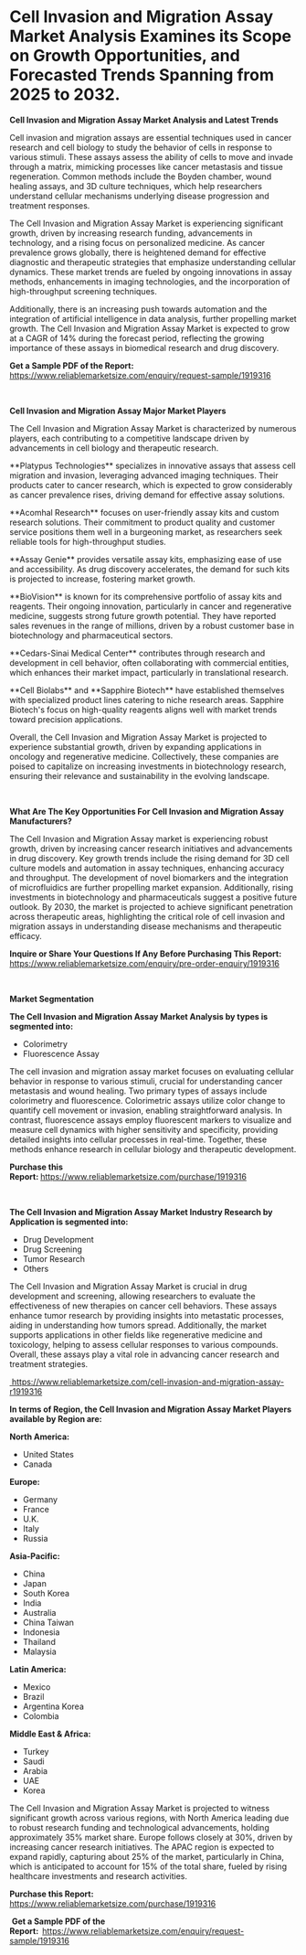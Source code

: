 <p><h1>Cell Invasion and Migration Assay Market Analysis Examines its Scope on Growth Opportunities, and Forecasted Trends Spanning from 2025 to 2032.</h1></p><p><strong>Cell Invasion and Migration Assay Market Analysis and Latest Trends</strong></p>
<p><p>Cell invasion and migration assays are essential techniques used in cancer research and cell biology to study the behavior of cells in response to various stimuli. These assays assess the ability of cells to move and invade through a matrix, mimicking processes like cancer metastasis and tissue regeneration. Common methods include the Boyden chamber, wound healing assays, and 3D culture techniques, which help researchers understand cellular mechanisms underlying disease progression and treatment responses.</p><p>The Cell Invasion and Migration Assay Market is experiencing significant growth, driven by increasing research funding, advancements in technology, and a rising focus on personalized medicine. As cancer prevalence grows globally, there is heightened demand for effective diagnostic and therapeutic strategies that emphasize understanding cellular dynamics. These market trends are fueled by ongoing innovations in assay methods, enhancements in imaging technologies, and the incorporation of high-throughput screening techniques.</p><p>Additionally, there is an increasing push towards automation and the integration of artificial intelligence in data analysis, further propelling market growth. The Cell Invasion and Migration Assay Market is expected to grow at a CAGR of 14% during the forecast period, reflecting the growing importance of these assays in biomedical research and drug discovery.</p></p>
<p><strong>Get a Sample PDF of the Report:&nbsp;</strong> <a href="https://www.reliablemarketsize.com/enquiry/request-sample/1919316?utm_campaign=2462&utm_medium=2&utm_source=Github&utm_content=ia&utm_term=13042025&utm_id=cell-invasion-and-migration-assay">https://www.reliablemarketsize.com/enquiry/request-sample/1919316</a></p>
<p>&nbsp;</p>
<p><strong>Cell Invasion and Migration Assay Major Market Players</strong></p>
<p><p>The Cell Invasion and Migration Assay Market is characterized by numerous players, each contributing to a competitive landscape driven by advancements in cell biology and therapeutic research. </p><p>**Platypus Technologies** specializes in innovative assays that assess cell migration and invasion, leveraging advanced imaging techniques. Their products cater to cancer research, which is expected to grow considerably as cancer prevalence rises, driving demand for effective assay solutions.</p><p>**Acomhal Research** focuses on user-friendly assay kits and custom research solutions. Their commitment to product quality and customer service positions them well in a burgeoning market, as researchers seek reliable tools for high-throughput studies.</p><p>**Assay Genie** provides versatile assay kits, emphasizing ease of use and accessibility. As drug discovery accelerates, the demand for such kits is projected to increase, fostering market growth.</p><p>**BioVision** is known for its comprehensive portfolio of assay kits and reagents. Their ongoing innovation, particularly in cancer and regenerative medicine, suggests strong future growth potential. They have reported sales revenues in the range of millions, driven by a robust customer base in biotechnology and pharmaceutical sectors.</p><p>**Cedars-Sinai Medical Center** contributes through research and development in cell behavior, often collaborating with commercial entities, which enhances their market impact, particularly in translational research.</p><p>**Cell Biolabs** and **Sapphire Biotech** have established themselves with specialized product lines catering to niche research areas. Sapphire Biotech's focus on high-quality reagents aligns well with market trends toward precision applications.</p><p>Overall, the Cell Invasion and Migration Assay Market is projected to experience substantial growth, driven by expanding applications in oncology and regenerative medicine. Collectively, these companies are poised to capitalize on increasing investments in biotechnology research, ensuring their relevance and sustainability in the evolving landscape.</p></p>
<p>&nbsp;</p>
<p><strong>What Are The Key Opportunities For Cell Invasion and Migration Assay Manufacturers?</strong></p>
<p><p>The Cell Invasion and Migration Assay market is experiencing robust growth, driven by increasing cancer research initiatives and advancements in drug discovery. Key growth trends include the rising demand for 3D cell culture models and automation in assay techniques, enhancing accuracy and throughput. The development of novel biomarkers and the integration of microfluidics are further propelling market expansion. Additionally, rising investments in biotechnology and pharmaceuticals suggest a positive future outlook. By 2030, the market is projected to achieve significant penetration across therapeutic areas, highlighting the critical role of cell invasion and migration assays in understanding disease mechanisms and therapeutic efficacy.</p></p>
<p><strong>Inquire or Share Your Questions If Any Before Purchasing This Report:</strong> <a href="https://www.reliablemarketsize.com/enquiry/pre-order-enquiry/1919316?utm_campaign=2462&utm_medium=2&utm_source=Github&utm_content=ia&utm_term=13042025&utm_id=cell-invasion-and-migration-assay">https://www.reliablemarketsize.com/enquiry/pre-order-enquiry/1919316</a></p>
<p>&nbsp;</p>
<p><strong>Market Segmentation</strong></p>
<p><strong>The Cell Invasion and Migration Assay Market Analysis by types is segmented into:</strong></p>
<p><ul><li>Colorimetry</li><li>Fluorescence Assay</li></ul></p>
<p><p>The cell invasion and migration assay market focuses on evaluating cellular behavior in response to various stimuli, crucial for understanding cancer metastasis and wound healing. Two primary types of assays include colorimetry and fluorescence. Colorimetric assays utilize color change to quantify cell movement or invasion, enabling straightforward analysis. In contrast, fluorescence assays employ fluorescent markers to visualize and measure cell dynamics with higher sensitivity and specificity, providing detailed insights into cellular processes in real-time. Together, these methods enhance research in cellular biology and therapeutic development.</p></p>
<p><strong>Purchase this Report:&nbsp;</strong><a href="https://www.reliablemarketsize.com/purchase/1919316?utm_campaign=2462&utm_medium=2&utm_source=Github&utm_content=ia&utm_term=13042025&utm_id=cell-invasion-and-migration-assay">https://www.reliablemarketsize.com/purchase/1919316</a></p>
<p>&nbsp;</p>
<p><strong>The Cell Invasion and Migration Assay Market Industry Research by Application is segmented into:</strong></p>
<p><ul><li>Drug Development</li><li>Drug Screening</li><li>Tumor Research</li><li>Others</li></ul></p>
<p><p>The Cell Invasion and Migration Assay Market is crucial in drug development and screening, allowing researchers to evaluate the effectiveness of new therapies on cancer cell behaviors. These assays enhance tumor research by providing insights into metastatic processes, aiding in understanding how tumors spread. Additionally, the market supports applications in other fields like regenerative medicine and toxicology, helping to assess cellular responses to various compounds. Overall, these assays play a vital role in advancing cancer research and treatment strategies.</p></p>
<p><a href="https://www.reliablemarketsize.com/cell-invasion-and-migration-assay-r1919316?utm_campaign=2462&utm_medium=2&utm_source=Github&utm_content=ia&utm_term=13042025&utm_id=cell-invasion-and-migration-assay">&nbsp;https://www.reliablemarketsize.com/cell-invasion-and-migration-assay-r1919316</a></p>
<p><strong>In terms of Region, the Cell Invasion and Migration Assay Market Players available by Region are:</strong></p>
<p>
    <p> <strong> North America: </strong>
        <ul>
            <li>United States</li>
            <li>Canada</li>
        </ul>
        </p> 
    <p> <strong> Europe: </strong>
        <ul>
            <li>Germany</li>
            <li>France</li>
            <li>U.K.</li>
            <li>Italy</li>
            <li>Russia</li>
        </ul>
        </p> 
    <p> <strong> Asia-Pacific: </strong>
        <ul>
            <li>China</li>
            <li>Japan</li>
            <li>South Korea</li>
            <li>India</li>
            <li>Australia</li>
            <li>China Taiwan</li>
            <li>Indonesia</li>
            <li>Thailand</li>
            <li>Malaysia</li>
        </ul>
        </p> 
    <p> <strong> Latin America: </strong>
        <ul>
            <li>Mexico</li>
            <li>Brazil</li>
            <li>Argentina Korea</li>
            <li>Colombia</li>
        </ul>
        </p> 
    <p> <strong> Middle East & Africa: </strong>
        <ul>
            <li>Turkey</li>
            <li>Saudi</li>
            <li>Arabia</li>
            <li>UAE</li>
            <li>Korea</li>
        </ul>
    </p>
    </p>
<p><p>The Cell Invasion and Migration Assay Market is projected to witness significant growth across various regions, with North America leading due to robust research funding and technological advancements, holding approximately 35% market share. Europe follows closely at 30%, driven by increasing cancer research initiatives. The APAC region is expected to expand rapidly, capturing about 25% of the market, particularly in China, which is anticipated to account for 15% of the total share, fueled by rising healthcare investments and research activities.</p></p>
<p><strong>Purchase this Report: </strong><a href="https://www.reliablemarketsize.com/purchase/1919316?utm_campaign=2462&utm_medium=2&utm_source=Github&utm_content=ia&utm_term=13042025&utm_id=cell-invasion-and-migration-assay">https://www.reliablemarketsize.com/purchase/1919316</a></p>
<p>&nbsp;<strong>Get a Sample PDF of the Report:&nbsp;&nbsp;</strong><a href="https://www.reliablemarketsize.com/enquiry/request-sample/1919316?utm_campaign=2462&utm_medium=2&utm_source=Github&utm_content=ia&utm_term=13042025&utm_id=cell-invasion-and-migration-assay">https://www.reliablemarketsize.com/enquiry/request-sample/1919316</a></p>
<p><strong></strong></p>
<p><p></p><p></p><p></p></p>